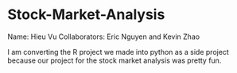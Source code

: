 # Stock-Market-Analysis


Name: Hieu Vu
Collaborators: Eric Nguyen and Kevin Zhao

I am converting the R project we made into python as a side project because our project for the stock market analysis was pretty fun.

